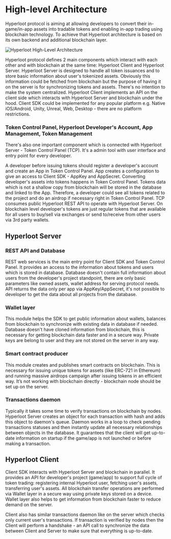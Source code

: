 # High-level Architecture

Hyperloot protocol is aiming at allowing developers to convert their in-game/in-app assets into tradable tokens and enabling in-app trading using blockchain technology. To achieve that Hyperloot architecture is based on its own backend and additional blockchain layer.

![Hyperloot High-Level Architecture](high_level_architecture.png "Hyperloot High-Level Architecture")

Hyperloot protocol defines 2 main components which interact with each other and with blockchain at the same time: Hyperloot Client and Hyperloot Server. Hyperloot Server is designed to handle all token issuances and to store basic information about user's tokenized assets. Obviously this information could be fetched from blockchain but the purpose of having it on the server is for synchronizing tokens and assets. There's no intention to make the system centralized. Hyperloot Client implements an API on the client side which interacts with Hyperloot Server and blockchain under the hood. Client SDK could be implemented for any popular platform e.g. Native iOS/Android, Unity, Unreal, Web, Desktop - there are no platform restrictions.

### Token Control Panel, Hyperloot Developer's Account, App Management, Token Management

There's also one important component which is connected with Hyperloot Server - Token Control Panel (TCP). It's a admin tool with user interface and entry point for every developer. 

A developer before issuing tokens should register a developer's account and create an App in Token Control Panel. App creates a configuration to give an access to Client SDK - AppKey and AppSecret. Converting developer's assets into tokens happens in Token Control Panel. Tokens data which is not a shallow copy from blockchain will be stored in the database and linked to the App. Therefore, a developer could see all tokens related to the project and do an airdrop if necessary right in Token Control Panel. TCP consumes public Hyperloot REST API to operate with Hyperloot Server. On blockchain level developer's tokens are just regular tokens that are available for all users to buy/sell via exchanges or send to/receive from other users via 3rd party wallets.


## Hyperloot Server


### REST API and Database
REST web services is the main entry point for Client SDK and Token Control Panel. It provides an access to the information about tokens and users which is stored in database. 
Database doesn't contain full information about users from the developer's project standpoint, there are only basic parameters like owned assets, wallet address for serving protocol needs. API returns the data only per app via AppKey/AppSecret, it's not possible to developer to get the data about all projects from the database.


### Wallet layer
This module helps the SDK to get public information about wallets, balances from blockchain to synchronize with existing data in database if needed. Database doesn't have cloned information from blockchain, this is necessary for getting blockchain data faster and in a secure way. Private keys are belong to user and they are not stored on the server in any way.

### Smart contract producer
This module creates and publishes smart contracts on blockchain. This is necessary for issuing unique tokens for assets (like ERC-721 in Ethereum) and running massive airdrops campaign after issuing tokens in an efficient way. It’s not working with blockchain directly - blockchain node should be set up on the server.

### Transactions daemon
Typically it takes some time to verify transactions on blockchain by nodes. Hyperloot Server creates an object for each transaction with hash and adds this object to daemon's queue. Daemon works in a loop to check pending transactions statuses and then instantly update all necessary relationships between objects in the database. It guarantees that the client will get up-to-date information on startup if the game/app is not launched or before making a transaction. 


## Hyperloot Client


Client SDK interacts with Hyperloot Server and blockchain in parallel. It provides an API for developer's project (game/app) to support full cycle of token trading: registering internal Hyperloot user, fetching user's assets, transferring user's assets. All blockchain transfer operations are performed via Wallet layer in a secure way using private keys stored on a device. Wallet layer also helps to get information from blockchain faster to reduce demand on the server.

Client also has similar transactions daemon like on the server which checks only current user's transactions. If transaction is verified by nodes then the Client will perform a handshake - an API call to synchronize the data between Client and Server to make sure that everything is up-to-date. 

